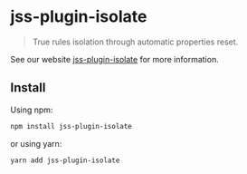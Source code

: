 # jss-plugin-isolate

> True rules isolation through automatic properties reset.

See our website [jss-plugin-isolate](https://cssinjs.org/jss-plugin-isolate?v=v10.0.0) for more information.

## Install

Using npm:

```sh
npm install jss-plugin-isolate
```

or using yarn:

```sh
yarn add jss-plugin-isolate
```
